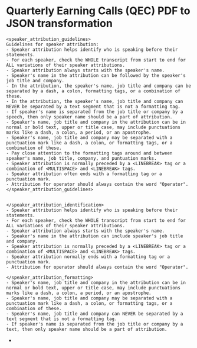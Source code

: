 # Quarterly Earning Calls (QEC) PDF to JSON transformation


    <speaker_attribution_guidelines>
    Guidelines for speaker attribution:
    - Speaker attribution helps identify who is speaking before their statements.
    - For each speaker, check the WHOLE transcript from start to end for ALL variations of their speaker attributions.
    - Speaker attribution always starts with the speaker's name.
    - Speaker's name in the attribution can be followed by the speaker's job title and company.
    - In the attribution, the speaker's name, job title and company can be separated by a dash, a colon, formatting tags, or a combination of these.
    - In the attribution, the speaker's name, job title and company can NEVER be separated by a text segment that is not a formatting tag.
    - If speaker's name is separated from the job title or company by a speech, then only speaker name should be a part of attribution.
    - Speaker's name, job title and company in the attribution can be in normal or bold text, upper or title case, may include punctuations marks like a dash, a colon, a period, or an apostrophe.
    - Speaker's name, job title and company may be separated with a punctuation mark like a dash, a colon, or formatting tags, or a combination of these.
    - Pay close attention to the formatting tags around and between speaker's name, job title, company, and puntuation marks.
    - Speaker attribution is normally preceded by a <LINEBREAK> tag or a combination of <MULTISPACE> and <LINEBREAK> tags.
    - Speaker attribution often ends with a formatting tag or a punctuation mark. 
    - Attribution for operator should always contain the word "Operator".
    </speaker_attribution_guidelines>


    </speaker_attribution_identification>
    - Speaker attribution helps identify who is speaking before their statements.
    - For each speaker, check the WHOLE transcript from start to end for ALL variations of their speaker attributions.
    - Speaker attribution always starts with the speaker's name.
    - Speaker's name in the attribution can include speaker's job title and company.
    - Speaker attribution is normally preceded by a <LINEBREAK> tag or a combination of <MULTISPACE> and <LINEBREAK> tags.
    - Speaker attribution normally ends with a formatting tag or a punctuation mark.
    - Attribution for operator should always contain the word "Operator".
  
    </speaker_attribution_formatting>
    - Speaker's name, job title and company in the attribution can be in normal or bold text, upper or title case, may include punctuations marks like a dash, a colon, a period, or an apostrophe.
    - Speaker's name, job title and company may be separated with a punctuation mark like a dash, a colon, or formatting tags, or a combination of these.
    - Speaker's name, job title and company can NEVER be separated by a text segment that is not a formatting tag.
    - If speaker's name is separated from the job title or company by a text, then only speaker name should be a part of attribution.
  - 